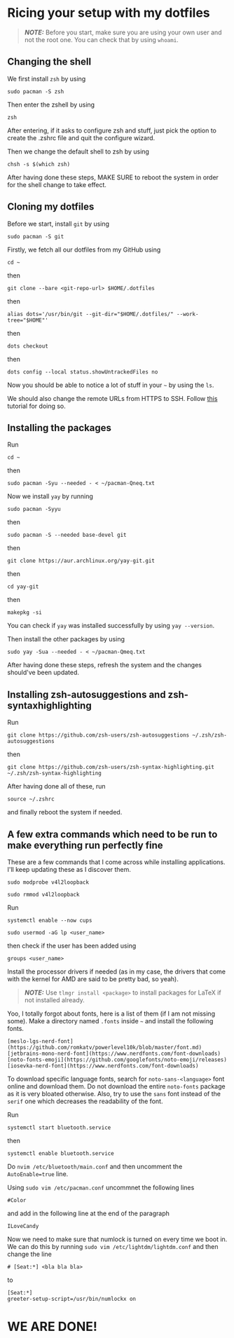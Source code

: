 # Ricing your setup with my dotfiles

> **_NOTE:_** Before you start, make sure you are using your own user and not
> the root one. You can check that by using `whoami`.

## Changing the shell

We first install `zsh` by using

```
sudo pacman -S zsh
```

Then enter the zshell by using

```
zsh
```

After entering, if it asks to configure zsh and stuff, just pick the option to
create the .zshrc file and quit the configure wizard.

Then we change the default shell to zsh by using

```
chsh -s $(which zsh)
```

After having done these steps, MAKE SURE to reboot the system in order for the
shell change to take effect.

## Cloning my dotfiles

Before we start, install `git` by using

```
sudo pacman -S git
```

Firstly, we fetch all our dotfiles from my GitHub using

```
cd ~
```

then

```
git clone --bare <git-repo-url> $HOME/.dotfiles
```

then

```
alias dots='/usr/bin/git --git-dir="$HOME/.dotfiles/" --work-tree="$HOME"'
```

then

```
dots checkout
```

then

```
dots config --local status.showUntrackedFiles no
```

Now you should be able to notice a lot of stuff in your `~` by using the `ls`.

We should also change the remote URLs from HTTPS to SSH. Follow
[this](https://docs.github.com/en/get-started/getting-started-with-git/managing-remote-repositories#switching-remote-urls-from-https-to-ssh)
tutorial for doing so.

## Installing the packages

Run

```
cd ~
```

then

```
sudo pacman -Syu --needed - < ~/pacman-Qneq.txt
```

Now we install `yay` by running

```
sudo pacman -Syyu
```

then

```
sudo pacman -S --needed base-devel git
```

then

```
git clone https://aur.archlinux.org/yay-git.git
```

then

```
cd yay-git
```

then

```
makepkg -si
```

You can check if `yay` was installed successfully by using `yay --version`.

Then install the other packages by using

```
sudo yay -Sua --needed - < ~/pacman-Qmeq.txt
```

After having done these steps, refresh the system and the changes should've
been updated.

## Installing zsh-autosuggestions and zsh-syntaxhighlighting

Run

```
git clone https://github.com/zsh-users/zsh-autosuggestions ~/.zsh/zsh-autosuggestions
```

then

```
git clone https://github.com/zsh-users/zsh-syntax-highlighting.git ~/.zsh/zsh-syntax-highlighting
```

After having done all of these, run

```
source ~/.zshrc
```

and finally reboot the system if needed.

## A few extra commands which need to be run to make everything run perfectly fine

These are a few commands that I come across while installing applications.
I'll keep updating these as I discover them.

```
sudo modprobe v4l2loopback
```

```
sudo rmmod v4l2loopback
```

Run

```
systemctl enable --now cups
```

```
sudo usermod -aG lp <user_name>
```

then check if the user has been added using

```
groups <user_name>
```

Install the processor drivers if needed (as in my case, the drivers that come
with the kernel for AMD are said to be pretty bad, so yeah).

> **_NOTE:_** Use `tlmgr install <package>` to install packages for LaTeX if
> not installed already.

Yoo, I totally forgot about fonts, here is a list of them (if I am not missing
some). Make a directory named `.fonts` inside `~` and install the following fonts.

```
[meslo-lgs-nerd-font](https://github.com/romkatv/powerlevel10k/blob/master/font.md)
[jetbrains-mono-nerd-font](https://www.nerdfonts.com/font-downloads)
[noto-fonts-emoji](https://github.com/googlefonts/noto-emoji/releases)
[iosevka-nerd-font](https://www.nerdfonts.com/font-downloads)
```

To download specific language fonts, search for `noto-sans-<language>`
font online and download them. Do not download the entire `noto-fonts`
package as it is very bloated otherwise. Also, try to use the `sans`
font instead of the `serif` one which decreases the readability of
the font.

Run

```
systemctl start bluetooth.service
```

then

```
systemctl enable bluetooth.service
```

Do `nvim /etc/bluetooth/main.conf` and then uncomment the `AutoEnable=true` line.

Using `sudo vim /etc/pacman.conf` uncommnet the following lines

```
#Color
```

and add in the following line at the end of the paragraph

```
ILoveCandy
```

Now we need to make sure that numlock is turned on every time we boot in. We
can do this by running `sudo vim /etc/lightdm/lightdm.conf`
and then change the line

```
# [Seat:*] <bla bla bla>
```

to

```
[Seat:*]
greeter-setup-script=/usr/bin/numlockx on
```

# WE ARE DONE!
